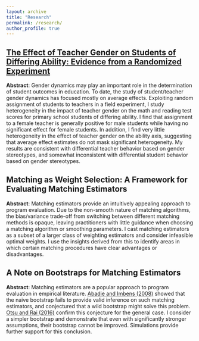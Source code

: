 ```yaml
---
layout: archive
title: "Research"
permalink: /research/
author_profile: true
---
```


## [The Effect of Teacher Gender on Students of Differing Ability: Evidence from a Randomized Experiment](https://njulius.github.io/files/njulius_jmp.pdf)

**Abstract**: Gender dynamics may play an important role in the determination of student outcomes in education. To date, the study of student/teacher gender dynamics has focused mostly on average effects. Exploiting random assignment of students to teachers in a field experiment, I study heterogeneity in the impact of teacher gender on the math and reading test scores for primary school students of differing ability. I find that assignment to a female teacher is generally positive for male students while having no significant effect for female students. In addition, I find very little heterogeneity in the effect of teacher gender on the ability axis, suggesting that average effect estimates do not mask significant heterogeneity. My results are consistent with differential teacher behavior based on gender stereotypes, and somewhat inconsistent with differential student behavior based on gender stereotypes.

## Matching as Weight Selection: A Framework for Evaluating Matching Estimators

**Abstract**: Matching estimators provide an intuitively appealing approach to program evaluation. Due to the non-smooth nature of matching algorithms, the bias/variance trade-off from switching between different matching methods is opaque, leaving practitioners with little guidance when choosing a matching algorithm or smoothing parameters. I cast matching estimators as a subset of a larger class of weighting estimators and consider infeasible optimal weights. I use the insights derived from this to identify areas in which certain matching procedures have clear advantages or disadvantages.

## A Note on Bootstraps for Matching Estimators

**Abstract**: Matching estimators are a popular approach to program evaluation in empirical literature. [Abadie and Imbens (2008)](https://doi.org/10.3982/ECTA6474) showed that the naive bootstrap fails to provide valid inference on such matching estimators, and conjectured that a wild bootstrap might solve this problem. [Otsu and Rai (2016)](https://doi.org/10.1080/01621459.2016.1231613) confirm this conjecture for the general case. I consider a simpler bootstrap and demonstrate that even with significantly stronger assumptions, their bootstrap cannot be improved. Simulations provide further support for this conclusion.

